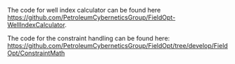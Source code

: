 The code for well index calculator can be found here https://github.com/PetroleumCyberneticsGroup/FieldOpt-WellIndexCalculator.

The code for the constraint handling can be found here: https://github.com/PetroleumCyberneticsGroup/FieldOpt/tree/develop/FieldOpt/ConstraintMath